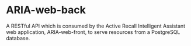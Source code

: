 # ARIA-web-back
A RESTful API which is consumed by the Active Recall Intelligent Assistant web application, ARIA-web-front, to serve resources from a PostgreSQL database.
